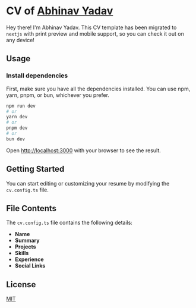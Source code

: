 # CV of [Abhinav Yadav](https://cv.abhinavyadav.in)

Hey there! I'm Abhinav Yadav. This CV template has been migrated to `nextjs` with print preview and mobile support, so you can check it out on any device!

## Usage

### Install dependencies

First, make sure you have all the dependencies installed. You can use npm, yarn, pnpm, or bun, whichever you prefer.

```bash
npm run dev
# or
yarn dev
# or
pnpm dev
# or
bun dev
```

Open [http://localhost:3000](http://localhost:3000) with your browser to see the result.

## Getting Started

You can start editing or customizing your resume by modifying the `cv.config.ts` file.

## File Contents

The `cv.config.ts` file contains the following details:

- **Name**
- **Summary**
- **Projects**
- **Skills**
- **Experience**
- **Social Links**

## License

[MIT](LICENSE)